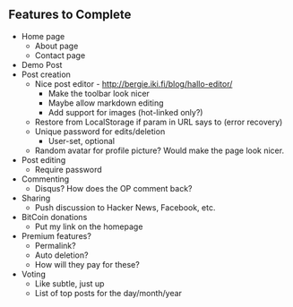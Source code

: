 ## Features to Complete
* Home page
  * About page
  * Contact page
* Demo Post
* Post creation
  * Nice post editor - http://bergie.iki.fi/blog/hallo-editor/
    * Make the toolbar look nicer
    * Maybe allow markdown editing
    * Add support for images (hot-linked only?)
  * Restore from LocalStorage if param in URL says to (error recovery)
  * Unique password for edits/deletion
    * User-set, optional
  * Random avatar for profile picture? Would make the page look nicer.
* Post editing
  * Require password
* Commenting
  * Disqus?  How does the OP comment back?
* Sharing
  * Push discussion to Hacker News, Facebook, etc.
* BitCoin donations
  * Put my link on the homepage
* Premium features?
  * Permalink?
  * Auto deletion?
  * How will they pay for these?
* Voting
  * Like subtle, just up
  * List of top posts for the day/month/year